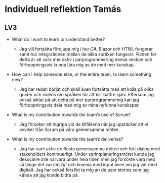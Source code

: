 # Individuell reflektion Tamás
## LV3

* What do I want to learn or understand better?
  * Jag vill fortsätta fördjupa mig i hur C#, Blazor och HTML fungerar samt hur integrationen mellan de olika språken fungerar. 
  Planen för detta är att vara mer aktiv i parprogrammering denna veckan och förhoppningsvis kunna lära mig av de med mer kunskap.
 
* How can I help someone else, or the entire team, to learn something new?
  * Jag har redan börjat och skall även fortsätta med att kolla på olika guider och videos om språken för att blir bättre själv. 
  Eftersom jag också siktar på att delta på mer parprogrammering kan jag förhoppningsvis dela med mig av mina nyfunna kunskaper.

*  What is my contribution towards the team’s use of Scrum?
   * Jag försöker att ingripa vid de tillfällena när jag upptäcker att vi avviker från Scrum på våra gemensamma möten. 

* What is my contribution towards the team’s deliveries?
  * Jag har varit aktiv de flesta gemensamma möten och fört dialog med stakeholders kontinuerligt. Under sprintplaneringsmötet 
  kunde jag dessvärre inte närvara under hela tiden men jag försökte vara med så länge det var möjligt och komma med input även om 
  jag var med digitalt. Jag har också försökt ta mig an de user stories som jag kände att jag kunde bidra på. 
